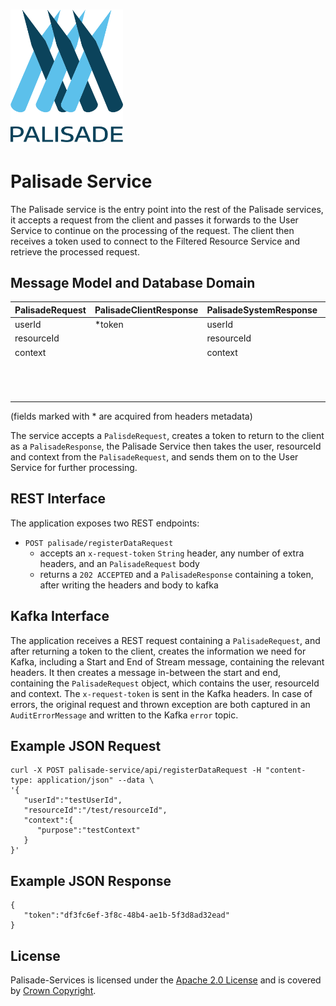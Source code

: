 <!---
Copyright 2018-2021 Crown Copyright

Licensed under the Apache License, Version 2.0 (the "License");
you may not use this file except in compliance with the License.
You may obtain a copy of the License at

  http://www.apache.org/licenses/LICENSE-2.0

Unless required by applicable law or agreed to in writing, software
distributed under the License is distributed on an "AS IS" BASIS,
WITHOUT WARRANTIES OR CONDITIONS OF ANY KIND, either express or implied.
See the License for the specific language governing permissions and
limitations under the License.
--->

# <img src="../logos/logo.svg" width="180">

# Palisade Service

The Palisade service is the entry point into the rest of the Palisade services, it accepts a request from the client and passes it forwards to the User Service to continue on the processing of the request. The client then receives a token used to connect
to the Filtered Resource Service and retrieve the processed request.

## Message Model and Database Domain

| PalisadeRequest | PalisadeClientResponse | PalisadeSystemResponse | AuditErrorMessage | 
|:----------------|:-----------------------|:-----------------------|:------------------|
| userId          | *token                 | userId                 | *token            | 
| resourceId      |                        | resourceId             | userId            |  
| context         |                        | context                | resourceId        |
|                 |                        |                        | context           | 
|                 |                        |                        | exception         | 
|                 |                        |                        | serverMetadata    | 

(fields marked with * are acquired from headers metadata)

The service accepts a `PalisdeRequest`, creates a token to return to the client as a `PalisadeResponse`, the Palisade Service then takes the user, resourceId and context from the `PalisadeRequest`, and sends them on to the User Service for further
processing.

## REST Interface

The application exposes two REST endpoints:

* `POST palisade/registerDataRequest`
    - accepts an `x-request-token` `String` header, any number of extra headers, and an `PalisadeRequest` body
    - returns a `202 ACCEPTED` and a `PalisadeResponse` containing a token, after writing the headers and body to kafka

## Kafka Interface

The application receives a REST request containing a `PalisadeRequest`, and after returning a token to the client, creates the information we need for Kafka, including a Start and End of Stream message, containing the relevant headers. It then creates a
message in-between the start and end, containing the
`PalisadeRequest` object, which contains the user, resourceId and context. The `x-request-token` is sent in the Kafka headers. In case of errors, the original request and thrown exception are both captured in an `AuditErrorMessage` and written to the
Kafka `error` topic.

## Example JSON Request

```
curl -X POST palisade-service/api/registerDataRequest -H "content-type: application/json" --data \
'{
   "userId":"testUserId",
   "resourceId":"/test/resourceId",
   "context":{
      "purpose":"testContext"
   }
}'
```

## Example JSON Response

```
{
   "token":"df3fc6ef-3f8c-48b4-ae1b-5f3d8ad32ead"
}
```

## License

Palisade-Services is licensed under the [Apache 2.0 License](https://www.apache.org/licenses/LICENSE-2.0) and is covered
by [Crown Copyright](https://www.nationalarchives.gov.uk/information-management/re-using-public-sector-information/copyright-and-re-use/crown-copyright/).
